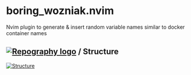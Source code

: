# boring_wozniak.nvim
Nvim plugin to generate &amp; insert random variable names similar to docker container names

## [![Repography logo](https://images.repography.com/logo.svg)](https://repography.com) / Structure
[![Structure](https://images.repography.com/37399900/ghidalgo93/boring_wozniak.nvim/structure/MiguvB7H2PXTvTZzt2RvNeR22-meNcjPijhvsVd8pz4/IBILKCc-MzMDIhE40WiYFUVeSvx9rXonxm1nPp_YrJo_table.svg)](https://github.com/ghidalgo93/boring_wozniak.nvim)


